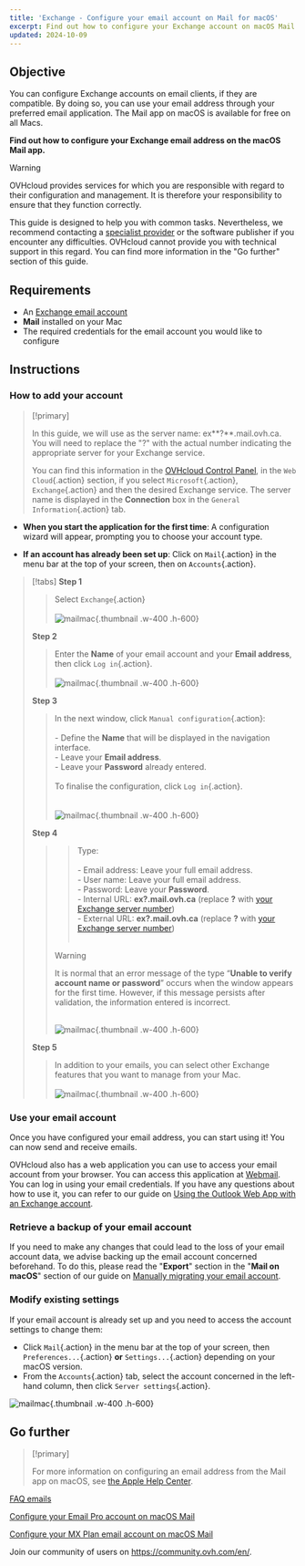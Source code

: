 ```yaml
---
title: 'Exchange - Configure your email account on Mail for macOS'
excerpt: Find out how to configure your Exchange account on macOS Mail
updated: 2024-10-09
---
```


<style>
.w-400 {
max-width:400px !important;
}
.h-600 {
max-height:600px !important;
}
</style>

## Objective

You can configure Exchange accounts on email clients, if they are compatible. By doing so, you can use your email address through your preferred email application. The Mail app on macOS is available for free on all Macs.

**Find out how to configure your Exchange email address on the macOS Mail app.**

> [!warning]
>
> OVHcloud provides services for which you are responsible with regard to their configuration and management. It is therefore your responsibility to ensure that they function correctly.
> 
> This guide is designed to help you with common tasks. Nevertheless, we recommend contacting a [specialist provider](/links/partner) or the software publisher if you encounter any difficulties. OVHcloud cannot provide you with technical support in this regard. You can find more information in the "Go further" section of this guide.
>

## Requirements

- An [Exchange email account](/links/web/emails-hosted-exchange)
- **Mail** installed on your Mac
-  The required credentials for the email account you would like to configure
 
## Instructions

### How to add your account <a name="addaccount"></a>

> [!primary]
>
> In this guide, we will use as the server name: ex**?**.mail.ovh.ca. You will need to replace the "?" with the actual number indicating the appropriate server for your Exchange service.
> 
> You can find this information in the [OVHcloud Control Panel](/links/manager), in the `Web Cloud`{.action} section, if you select `Microsoft`{.action}, `Exchange`{.action} and then the desired Exchange service. The server name is displayed in the **Connection** box in the `General Information`{.action} tab.
>

- **When you start the application for the first time**: A configuration wizard will appear, prompting you to choose your account type.

- **If an account has already been set up**: Click on `Mail`{.action} in the menu bar at the top of your screen, then on `Accounts`{.action}.

> [!tabs]
> **Step 1**
>> Select `Exchange`{.action}<br><br>
>>![mailmac](images/mail-mac-exchange01.png){.thumbnail .w-400 .h-600}
>>
> **Step 2**
>> Enter the **Name** of your email account and your **Email address**, then click `Log in`{.action}. <br><br>
>>![mailmac](images/mail-mac-exchange02.png){.thumbnail .w-400 .h-600}
>>
> **Step 3**
>> In the next window, click `Manual configuration`{.action}: <br><br>- Define the **Name** that will be displayed in the navigation interface. <br>- Leave your **Email address**.<br>- Leave your **Password** already entered. <br><br>To finalise the configuration, click `Log in`{.action}. <br><br><br>
>>![mailmac](images/mail-mac-exchange03.png){.thumbnail .w-400 .h-600}
>>
> **Step 4**
>>> Type: <br><br>- Email address: Leave your full email address.<br>- User name: Leave your full email address. <br>- Password: Leave your **Password**.<br> - Internal URL: **ex?.mail.ovh.ca** (replace **?** with [your Exchange server number](#addaccount))<br>- External URL: **ex?.mail.ovh.ca** (replace **?** with [your Exchange server number](#addaccount))<br><br>
>>
>> > [!warning]
>>>
>>> It is normal that an error message of the type “**Unable to verify account name or password**” occurs when the window appears for the first time. However, if this message persists after validation, the information entered is incorrect.<br><br>
>>
>>![mailmac](images/mail-mac-exchange04.png){.thumbnail .w-400 .h-600}
>>
> **Step 5**
>> In addition to your emails, you can select other Exchange features that you want to manage from your Mac. <br><br>![mailmac](images/mail-mac-exchange05.png){.thumbnail .w-400 .h-600}

### Use your email account

Once you have configured your email address, you can start using it! You can now send and receive emails.

OVHcloud also has a web application you can use to access your email account from your browser. You can access this application at [Webmail](/links/web/email). You can log in using your email credentials. If you have any questions about how to use it, you can refer to our guide on [Using the Outlook Web App with an Exchange account](/pages/web_cloud/email_and_collaborative_solutions/using_the_outlook_web_app_webmail/email_owa).

### Retrieve a backup of your email account

If you need to make any changes that could lead to the loss of your email account data, we advise backing up the email account concerned beforehand. To do this, please read the "**Export**" section in the "**Mail on macOS**" section of our guide on [Manually migrating your email account](/pages/web_cloud/email_and_collaborative_solutions/migrating/manual_email_migration#exporting).

### Modify existing settings

If your email account is already set up and you need to access the account settings to change them:

- Click `Mail`{.action} in the menu bar at the top of your screen, then `Preferences...`{.action} **or** `Settings...`{.action} depending on your macOS version.
- From the `Accounts`{.action} tab, select the account concerned in the left-hand column, then click `Server settings`{.action}.

![mailmac](images/mail-mac-exchange06.png){.thumbnail .w-400 .h-600}

## Go further

> [!primary]
>
> For more information on configuring an email address from the Mail app on macOS, see [the Apple Help Center](https://support.apple.com/en-gb/guide/mail/mail35803/mac).

[FAQ emails](/pages/web_cloud/email_and_collaborative_solutions/mx_plan/faq-emails)

[Configure your Email Pro account on macOS Mail](/pages/web_cloud/email_and_collaborative_solutions/email_pro/how_to_configure_mail_macos)

[Configure your MX Plan email account on macOS Mail](/pages/web_cloud/email_and_collaborative_solutions/mx_plan/how_to_configure_mail_macos)

Join our community of users on <https://community.ovh.com/en/>.
